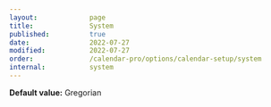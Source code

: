 ```yaml
---
layout:             page
title:              System
published:          true
date:               2022-07-27
modified:           2022-07-27
order:              /calendar-pro/options/calendar-setup/system
internal:           system
---
```

**Default value:** Gregorian